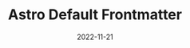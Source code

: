 ---
slug: 'astro-default-frontmatter'
title: 'Astro Default Frontmatter'
description: 'A collection of Remark plugins for Astro that define defaults for markdown frontmatter'
package: 'astro-default-frontmatter'
date: 2022-11-21
tags:
  -  'astro'
  -  'typescript'
  -  'remark'
  -  'plugin'
---